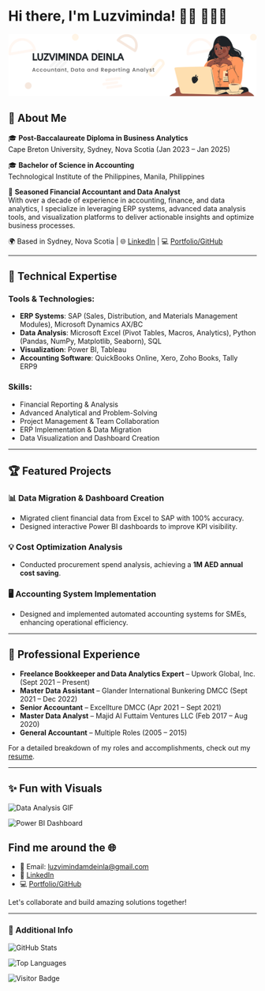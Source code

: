# Hi there, I'm Luzviminda! 👋🏾 👩🏾‍💻


<img src="https://raw.githubusercontent.com/LuzvimindaMDeinla/LuzvimindaMDeinla/main/Banner.png" alt="Banner">


## 🌟 About Me

🎓 **Post-Baccalaureate Diploma in Business Analytics**  
Cape Breton University, Sydney, Nova Scotia (Jan 2023 – Jan 2025)

🎓 **Bachelor of Science in Accounting**  
Technological Institute of the Philippines, Manila, Philippines

💼 **Seasoned Financial Accountant and Data Analyst**  
With over a decade of experience in accounting, finance, and data analytics, I specialize in leveraging ERP systems, advanced data analysis tools, and visualization platforms to deliver actionable insights and optimize business processes.

🌍 Based in Sydney, Nova Scotia | 🌐 [LinkedIn](#) | 💻 [Portfolio/GitHub](#)

---

## 🚀 Technical Expertise

### Tools & Technologies:
- **ERP Systems**: SAP (Sales, Distribution, and Materials Management Modules), Microsoft Dynamics AX/BC  
- **Data Analysis**: Microsoft Excel (Pivot Tables, Macros, Analytics), Python (Pandas, NumPy, Matplotlib, Seaborn), SQL  
- **Visualization**: Power BI, Tableau  
- **Accounting Software**: QuickBooks Online, Xero, Zoho Books, Tally ERP9

### Skills:
- Financial Reporting & Analysis  
- Advanced Analytical and Problem-Solving  
- Project Management & Team Collaboration  
- ERP Implementation & Data Migration  
- Data Visualization and Dashboard Creation

---

## 🏆 Featured Projects

### 📊 Data Migration & Dashboard Creation
- Migrated client financial data from Excel to SAP with 100% accuracy.
- Designed interactive Power BI dashboards to improve KPI visibility.

### 💡 Cost Optimization Analysis
- Conducted procurement spend analysis, achieving a **1M AED annual cost saving**.

### 🖥️ Accounting System Implementation
- Designed and implemented automated accounting systems for SMEs, enhancing operational efficiency.

---

## 💼 Professional Experience

- **Freelance Bookkeeper and Data Analytics Expert** – Upwork Global, Inc. (Sept 2021 – Present)
- **Master Data Assistant** – Glander International Bunkering DMCC (Sept 2021 – Dec 2022)
- **Senior Accountant** – Excellture DMCC (Apr 2021 – Sept 2021)
- **Master Data Analyst** – Majid Al Futtaim Ventures LLC (Feb 2017 – Aug 2020)
- **General Accountant** – Multiple Roles (2005 – 2015)

For a detailed breakdown of my roles and accomplishments, check out my [resume](#).

---

## ✨ Fun with Visuals


  ![Data Analysis GIF](https://imgur.com/RELM1hG.gif)

![Power BI Dashboard](https://imgur.com/esZAVIf.png?text=Power+BI+Dashboard) 


## Find me around the 🌐

- 📧 Email: luzvimindamdeinla@gmail.com  
- 💼 [LinkedIn](#)  
- 💻 [Portfolio/GitHub](#)

Let's collaborate and build amazing solutions together!

---

### 🔗 Additional Info

![GitHub Stats](https://github-readme-stats.vercel.app/api?username=YourGitHubUsername&show_icons=true&theme=radical) <!-- Replace 'YourGitHubUsername' -->

![Top Languages](https://github-readme-stats.vercel.app/api/top-langs/?username=LuzvimindaMDeinla&layout=compact&theme=radical) <!-- Replace 'YourGitHubUsername' -->


![Visitor Badge](https://img.shields.io/badge/dynamic/json?color=blue&label=Visitors&query=value&url=https://api.countapi.xyz/hit/LuzvimindaMDeinla.readme)


